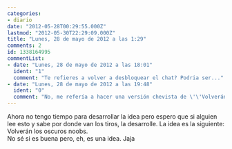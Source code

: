 ```yaml
---
categories:
- diario
date: "2012-05-28T00:29:55.000Z"
lastmod: "2012-05-30T22:29:09.000Z"
title: "Lunes, 28 de mayo de 2012 a las 1:29"
comments: 2
id: 1338164995
commentList:
- date: "Lunes, 28 de mayo de 2012 a las 18:01"
  ident: "1"
  comment: "Te refieres a volver a desbloquear el chat? Podria ser..."
- date: "Lunes, 28 de mayo de 2012 a las 19:48"
  ident: "0"
  comment: "No, me refería a hacer una versión chevista de \'\'Volverán las oscuras golondrinas\'\' de Bécquer.   \nVolverán los oscuros noobs  \nen chevismo sus chorradas a colgar,   \ny otra vez con el pene a sus pantallas  \n        jugando llamarán.  \n  \nY no sigo porque es más complejo de lo que me pensaba cuando se me ocurrió la idea, pero si alguien quiere realizarla que lo haga. Jaja  \n  \nY bueno, lo de desbloquear el chat también es una buena idea. Yo creo que si la primera vez que entré el chat hubiese estado bloqueado ahora no estaría aquí escribiendo porque habría pasado de chevismo. xD"
---
```


Ahora no tengo tiempo para desarrollar la idea pero espero que si alguien lee esto y sabe por donde van los tiros, la desarrolle. La idea es la siguiente: Volverán los oscuros noobs.   
No sé si es buena pero, eh, es una idea. Jaja